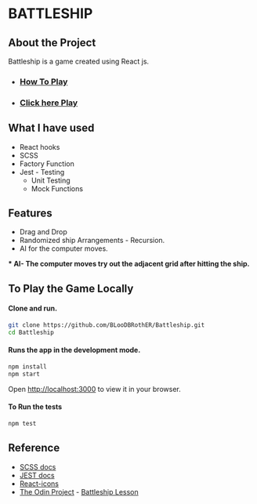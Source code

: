 # BATTLESHIP

## About the Project

Battleship is a game created using React js.

* ### [**How To Play**](https://en.wikipedia.org/wiki/Battleship_(game))

* ### [**Click here Play**](https://blood-battleship.netlify.app)

## What I have used
* React hooks
* SCSS
* Factory Function
* Jest - Testing
  * Unit Testing
  * Mock Functions
  
## Features
* Drag and Drop
* Randomized ship Arrangements - Recursion.
* AI for the computer moves.

**\* AI- The computer moves try out the adjacent grid after hitting the ship.**
## To Play the Game Locally

#### Clone and run.
```sh
git clone https://github.com/BLooDBRothER/Battleship.git
cd Battleship
```

#### Runs the app in the development mode.
```sh
npm install
npm start
```
Open [http://localhost:3000](http://localhost:3000) to view it in your browser.

#### To Run the tests
```sh
npm test
```
## Reference

* [SCSS docs](https://sass-lang.com/documentation)
* [JEST docs](https://jestjs.io/docs/getting-started)
* [React-icons](https://react-icons.github.io/)
* [The Odin Project](https://www.theodinproject.com) - [Battleship Lesson](https://www.theodinproject.com/paths/full-stack-javascript/courses/javascript/lessons/battleship)
